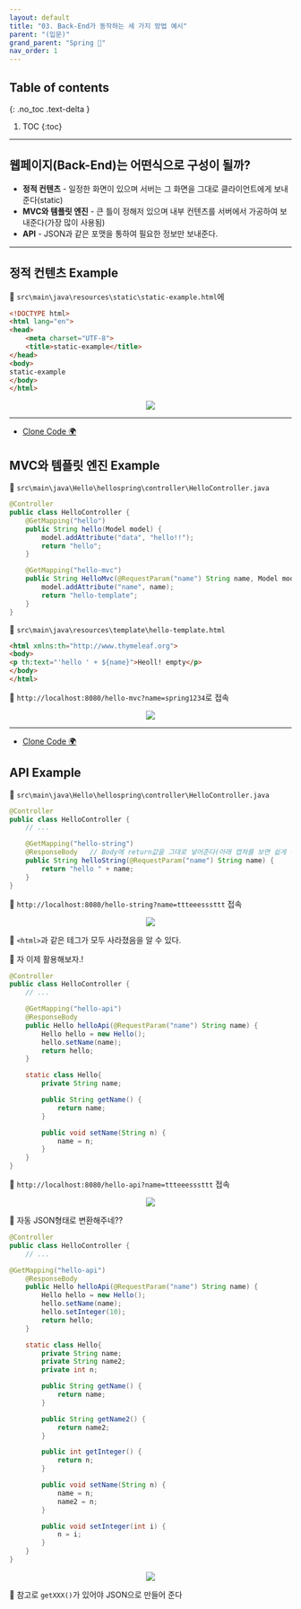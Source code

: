 ```yaml
---
layout: default
title: "03. Back-End가 동작하는 세 가지 방법 예시"
parent: "(입문)"
grand_parent: "Spring 🐍"
nav_order: 1
---
```


## Table of contents
{: .no_toc .text-delta }

1. TOC
{:toc}

---

## 웹페이지(Back-End)는 어떤식으로 구성이 될까?

* **정적 컨텐츠** - 일정한 화면이 있으며 서버는 그 화면을 그대로 클라이언트에게 보내준다(static)
* **MVC와 템플릿 엔진** - 큰 틀이 정해저 있으며 내부 컨텐츠를 서버에서 가공하여 보내준다(가장 많이 사용됨)
* **API** - JSON과 같은 포맷을 통하여 필요한 정보만 보내준다.

---

## 정적 컨텐츠 Example

🐍 `src\main\java\resources\static\static-example.html`에

```html
<!DOCTYPE html>
<html lang="en">
<head>
    <meta charset="UTF-8">
    <title>static-example</title>
</head>
<body>
static-example
</body>
</html>
```

<p align="center">
  <img src="https://taehyungs-programming-blog.github.io/blog/assets/images/spring/entry/entry-3-1.png"/>
</p>

---

* [Clone Code 🌍](https://github.com/EasyCoding-7/spring-entry/tree/3)

## MVC와 템플릿 엔진 Example

🐍 `src\main\java\Hello\hellospring\controller\HelloController.java`

```java
@Controller
public class HelloController {
    @GetMapping("hello")
    public String hello(Model model) {
        model.addAttribute("data", "hello!!");
        return "hello";
    }

    @GetMapping("hello-mvc")
    public String HelloMvc(@RequestParam("name") String name, Model model) {
        model.addAttribute("name", name);
        return "hello-template";
    }
}
```

🐍 `src\main\java\resources\template\hello-template.html`

```html
<html xmlns:th="http://www.thymeleaf.org">
<body>
<p th:text="'hello ' + ${name}">Heoll! empty</p>
</body>
</html>
```

🐍 `http://localhost:8080/hello-mvc?name=spring1234`로 접속

<p align="center">
  <img src="https://taehyungs-programming-blog.github.io/blog/assets/images/spring/entry/entry-3-2.png"/>
</p>

---

* [Clone Code 🌍](https://github.com/EasyCoding-7/spring-entry/tree/3-2)

## API Example

🐍 `src\main\java\Hello\hellospring\controller\HelloController.java`

```java
@Controller
public class HelloController {
    // ...

    @GetMapping("hello-string")
    @ResponseBody   // Body에 return값을 그대로 넣어준다(아래 캡쳐를 보면 쉽게 이해 됨.)
    public String helloString(@RequestParam("name") String name) {
        return "hello " + name;
    }
}
```

🐍 `http://localhost:8080/hello-string?name=ttteeesssttt` 접속

<p align="center">
  <img src="https://taehyungs-programming-blog.github.io/blog/assets/images/spring/entry/entry-3-3.png"/>
</p>

🐍 `<html>`과 같은 테그가 모두 사라졌음을 알 수 있다.

🐍 자 이제 활용해보자.!

```java
@Controller
public class HelloController {
    // ...

    @GetMapping("hello-api")
    @ResponseBody
    public Hello helloApi(@RequestParam("name") String name) {
        Hello hello = new Hello();
        hello.setName(name);
        return hello;
    }

    static class Hello{
        private String name;

        public String getName() {
            return name;
        }

        public void setName(String n) {
            name = n;
        }
    }
}
```

🐍 `http://localhost:8080/hello-api?name=ttteeesssttt` 접속

<p align="center">
  <img src="https://taehyungs-programming-blog.github.io/blog/assets/images/spring/entry/entry-3-4.png"/>
</p>

🐍 자동 JSON형태로 변환해주네??

```java
@Controller
public class HelloController {
    // ...

@GetMapping("hello-api")
    @ResponseBody
    public Hello helloApi(@RequestParam("name") String name) {
        Hello hello = new Hello();
        hello.setName(name);
        hello.setInteger(10);
        return hello;
    }

    static class Hello{
        private String name;
        private String name2;
        private int n;

        public String getName() {
            return name;
        }

        public String getName2() {
            return name2;
        }

        public int getInteger() {
            return n;
        }

        public void setName(String n) {
            name = n;
            name2 = n;
        }

        public void setInteger(int i) {
            n = i;
        }
    }
}
```

<p align="center">
  <img src="https://taehyungs-programming-blog.github.io/blog/assets/images/spring/entry/entry-3-5.png"/>
</p>

🐍 참고로 `getXXX()`가 있어야 JSON으로 만들어 준다